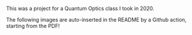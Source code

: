 This was a project for a Quantum Optics class I took in 2020.

The following images are auto-inserted in the README by a Github action, starting from the PDF!